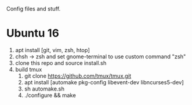Config files and stuff.

# Ubuntu 16

1. apt install [git, vim, zsh, htop]
2. chsh -> zsh and set gnome-terminal to use custom command "zsh"
3. clone this repo and source install.sh
4. build tmux
    1. git clone https://github.com/tmux/tmux.git
    2. apt install [automake pkg-config libevent-dev libncurses5-dev]
    3. sh automake.sh
    4. ./configure && make

